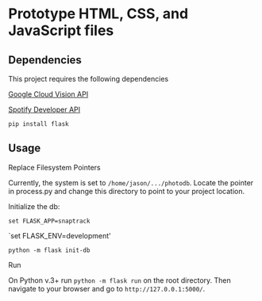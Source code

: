 # Prototype HTML, CSS, and JavaScript files

## Dependencies
This project requires the following dependencies

[Google Cloud Vision API](https://cloud.google.com/vision/docs/setup)

[Spotify Developer API](https://developer.spotify.com/dashboard/)

`pip install flask`

## Usage

Replace Filesystem Pointers

Currently, the system is set to `/home/jason/.../photodb`. Locate the pointer in process.py and change this directory to point to your project location. 

Initialize the db:

`set FLASK_APP=snaptrack`

`set FLASK_ENV=development'

`python -m flask init-db`

Run

On Python v.3+ run `python -m flask run` on the root directory. Then navigate to your browser and go to `http://127.0.0.1:5000/`. 


